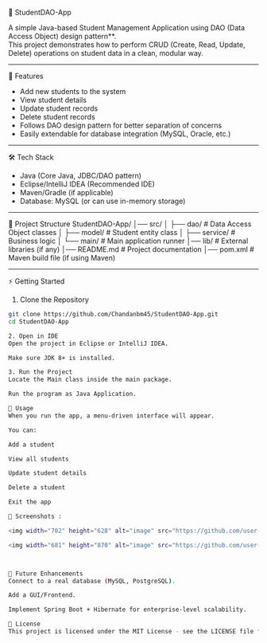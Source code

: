 📘 StudentDAO-App

A simple Java-based Student Management Application using DAO (Data Access Object) design pattern**.  
This project demonstrates how to perform CRUD (Create, Read, Update, Delete) operations on student data in a clean, modular way.

---

🚀 Features
- Add new students to the system
- View student details
- Update student records
- Delete student records
- Follows DAO design pattern for better separation of concerns
- Easily extendable for database integration (MySQL, Oracle, etc.)

---

🛠️ Tech Stack
- Java (Core Java, JDBC/DAO pattern)
- Eclipse/IntelliJ IDEA (Recommended IDE)
- Maven/Gradle (if applicable)
- Database: MySQL (or can use in-memory storage)

---

📂 Project Structure
StudentDAO-App/
│── src/
│ ├── dao/ # Data Access Object classes
│ ├── model/ # Student entity class
│ ├── service/ # Business logic
│ └── main/ # Main application runner
│── lib/ # External libraries (if any)
│── README.md # Project documentation
│── pom.xml # Maven build file (if using Maven)

---
⚡ Getting Started

1. Clone the Repository
```bash
git clone https://github.com/Chandanbm45/StudentDAO-App.git
cd StudentDAO-App

2. Open in IDE
Open the project in Eclipse or IntelliJ IDEA.

Make sure JDK 8+ is installed.

3. Run the Project
Locate the Main class inside the main package.

Run the program as Java Application.

🎯 Usage
When you run the app, a menu-driven interface will appear.

You can:

Add a student

View all students

Update student details

Delete a student

Exit the app

📸 Screenshots :

<img width="702" height="628" alt="image" src="https://github.com/user-attachments/assets/24b5679b-ac3b-4f12-9e1d-a04f6be1a67c" />

<img width="681" height="870" alt="image" src="https://github.com/user-attachments/assets/b5f810ba-eb78-43e8-8472-2b396616b0bf" />



📌 Future Enhancements
Connect to a real database (MySQL, PostgreSQL).

Add a GUI/Frontend.

Implement Spring Boot + Hibernate for enterprise-level scalability.

📜 License
This project is licensed under the MIT License - see the LICENSE file for details.
